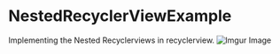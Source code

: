 # NestedRecyclerViewExample
Implementing the Nested Recyclerviews in recyclerview.
![Imgur Image](https://imgur.com/5au3qHi.gif)
